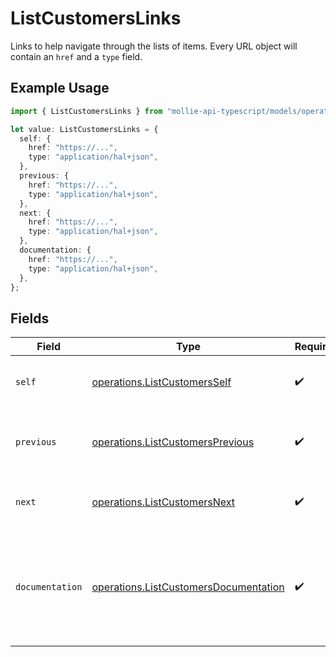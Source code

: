 # ListCustomersLinks

Links to help navigate through the lists of items. Every URL object will contain an `href` and a `type` field.

## Example Usage

```typescript
import { ListCustomersLinks } from "mollie-api-typescript/models/operations";

let value: ListCustomersLinks = {
  self: {
    href: "https://...",
    type: "application/hal+json",
  },
  previous: {
    href: "https://...",
    type: "application/hal+json",
  },
  next: {
    href: "https://...",
    type: "application/hal+json",
  },
  documentation: {
    href: "https://...",
    type: "application/hal+json",
  },
};
```

## Fields

| Field                                                                                          | Type                                                                                           | Required                                                                                       | Description                                                                                    |
| ---------------------------------------------------------------------------------------------- | ---------------------------------------------------------------------------------------------- | ---------------------------------------------------------------------------------------------- | ---------------------------------------------------------------------------------------------- |
| `self`                                                                                         | [operations.ListCustomersSelf](../../models/operations/listcustomersself.md)                   | :heavy_check_mark:                                                                             | The URL to the current set of items.                                                           |
| `previous`                                                                                     | [operations.ListCustomersPrevious](../../models/operations/listcustomersprevious.md)           | :heavy_check_mark:                                                                             | The previous set of items, if available.                                                       |
| `next`                                                                                         | [operations.ListCustomersNext](../../models/operations/listcustomersnext.md)                   | :heavy_check_mark:                                                                             | The next set of items, if available.                                                           |
| `documentation`                                                                                | [operations.ListCustomersDocumentation](../../models/operations/listcustomersdocumentation.md) | :heavy_check_mark:                                                                             | In v2 endpoints, URLs are commonly represented as objects with an `href` and `type` field.     |